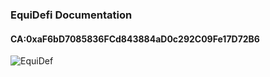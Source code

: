 ### EquiDefi Documentation

#### CA:0xaF6bD7085836FCd843884aD0c292C09Fe17D72B6

![EquiDef](https://equaldefi.oss-cn-hongkong.aliyuncs.com/img/EqualDefi_logo_1.png)


